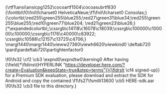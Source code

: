 {\rtf1\ansi\ansicpg1252\cocoartf1504\cocoasubrtf830
{\fonttbl\f0\fnil\fcharset0 HelveticaNeue;\f1\fnil\fcharset0 Consolas;}
{\colortbl;\red255\green255\blue255;\red27\green31\blue34;\red255\green255\blue255;\red10\green77\blue204;
\red21\green23\blue26;}
{\*\expandedcolortbl;;\cssrgb\c14118\c16078\c18039;\cssrgb\c100000\c100000\c100000;\cssrgb\c1176\c40000\c83922;
\cssrgb\c10588\c12157\c13725\c4706;}
\margl1440\margr1440\vieww27360\viewh6620\viewkind0
\deftab720
\pard\pardeftab720\partightenfactor0

\f0\fs32 \cf2 \cb3 \expnd0\expndtw0\kerning0
After having {\field{\*\fldinst{HYPERLINK "https://developer.here.com/?create=Evaluation&keepState=true&step=terms"}}{\fldrslt \cf4 signed-up}} for a Premium SDK evaluation, please download and extract the SDK for Android and copy the contained 
\f1\fs27\fsmilli13600 \cb5 HERE-sdk.aar
\f0\fs32 \cb3  file to this directory.}